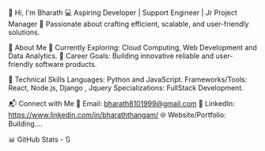👋 Hi, I'm Bharath 
💻 Aspiring Developer | Support Engineer | Jr Project Manager 
🌟 Passionate about crafting efficient, scalable, and user-friendly solutions.

🚀 About Me
🌱 Currently Exploring:  Cloud Computing, Web Development and Data Analytics.
🎯 Career Goals: Building innovative reliable and user-friendly software products.

💼 Technical Skills
Languages: Python and JavaScript.
Frameworks/Tools: React, Node.js, Django , Jquery
Specializations: FullStack Development.


📬 Connect with Me
📧 Email: bharath8101999@gmail.com
🔗 LinkedIn: https://www.linkedin.com/in/bharaththangam/
🌐 Website/Portfolio: Building....

📊 GitHub Stats - 🔃




<!---
Bharathz/Bharathz is a ✨ special ✨ repository because its `README.md` (this file) appears on your GitHub profile.
You can click the Preview link to take a look at your changes.
--->
